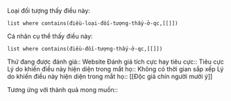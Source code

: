 Loại đối tượng thấy điều này: 
```dataview 
list where contains(điều-loại-đối-tượng-thấy-ở-qc,[[]]) 
``` 
Cá nhân cụ thể thấy điều này: 
```dataview
list where contains(điều-đối-tượng-thấy-ở-qc,[[]]) 
```
Thứ đang được đánh giá:: Website
Đánh giá tích cực hay tiêu cực:: Tiêu cực
Lý do khiến điều này hiện diện trong mắt họ:: Không có thời gian sắp xếp
Lý do khiến điều này hiện diện trong mắt họ:: [[Độc giả chín người mười ý]]

Tương ứng với thành quả mong muốn:: 
